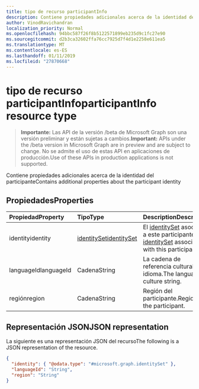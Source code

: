 ```yaml
---
title: tipo de recurso participantInfo
description: Contiene propiedades adicionales acerca de la identidad del participante
author: VinodRavichandran
localization_priority: Normal
ms.openlocfilehash: 94bbc587f26f8b5122571899eb235d9c1fc27e90
ms.sourcegitcommit: d2b3ca32602ffa76cc7925d7f4d1e2258e611ea5
ms.translationtype: MT
ms.contentlocale: es-ES
ms.lasthandoff: 01/11/2019
ms.locfileid: "27870668"
---
```

# <a name="participantinfo-resource-type"></a><span data-ttu-id="2bc8c-103">tipo de recurso participantInfo</span><span class="sxs-lookup"><span data-stu-id="2bc8c-103">participantInfo resource type</span></span>

> <span data-ttu-id="2bc8c-104">**Importante:** Las API de la versión /beta de Microsoft Graph son una versión preliminar y están sujetas a cambios.</span><span class="sxs-lookup"><span data-stu-id="2bc8c-104">**Important:** APIs under the /beta version in Microsoft Graph are in preview and are subject to change.</span></span> <span data-ttu-id="2bc8c-105">No se admite el uso de estas API en aplicaciones de producción.</span><span class="sxs-lookup"><span data-stu-id="2bc8c-105">Use of these APIs in production applications is not supported.</span></span>

<span data-ttu-id="2bc8c-106">Contiene propiedades adicionales acerca de la identidad del participante</span><span class="sxs-lookup"><span data-stu-id="2bc8c-106">Contains additional properties about the participant identity</span></span>

## <a name="properties"></a><span data-ttu-id="2bc8c-107">Propiedades</span><span class="sxs-lookup"><span data-stu-id="2bc8c-107">Properties</span></span>

| <span data-ttu-id="2bc8c-108">Propiedad</span><span class="sxs-lookup"><span data-stu-id="2bc8c-108">Property</span></span>       | <span data-ttu-id="2bc8c-109">Tipo</span><span class="sxs-lookup"><span data-stu-id="2bc8c-109">Type</span></span>                          | <span data-ttu-id="2bc8c-110">Description</span><span class="sxs-lookup"><span data-stu-id="2bc8c-110">Description</span></span>  |
|:---------------|:------------------------------|:-------------|
| <span data-ttu-id="2bc8c-111">identity</span><span class="sxs-lookup"><span data-stu-id="2bc8c-111">identity</span></span>       | [<span data-ttu-id="2bc8c-112">identitySet</span><span class="sxs-lookup"><span data-stu-id="2bc8c-112">identitySet</span></span>](identityset.md) | <span data-ttu-id="2bc8c-113">El [identitySet](identityset.md) asociado a este participante.</span><span class="sxs-lookup"><span data-stu-id="2bc8c-113">The [identitySet](identityset.md) associated with this participant.</span></span> |
| <span data-ttu-id="2bc8c-114">languageId</span><span class="sxs-lookup"><span data-stu-id="2bc8c-114">languageId</span></span>     | <span data-ttu-id="2bc8c-115">Cadena</span><span class="sxs-lookup"><span data-stu-id="2bc8c-115">String</span></span>                        | <span data-ttu-id="2bc8c-116">La cadena de referencia cultural del idioma.</span><span class="sxs-lookup"><span data-stu-id="2bc8c-116">The language culture string.</span></span> |
| <span data-ttu-id="2bc8c-117">región</span><span class="sxs-lookup"><span data-stu-id="2bc8c-117">region</span></span>         | <span data-ttu-id="2bc8c-118">Cadena</span><span class="sxs-lookup"><span data-stu-id="2bc8c-118">String</span></span>                        | <span data-ttu-id="2bc8c-119">Región del participante.</span><span class="sxs-lookup"><span data-stu-id="2bc8c-119">Region of the participant.</span></span> |

## <a name="json-representation"></a><span data-ttu-id="2bc8c-120">Representación JSON</span><span class="sxs-lookup"><span data-stu-id="2bc8c-120">JSON representation</span></span>

<span data-ttu-id="2bc8c-121">La siguiente es una representación JSON del recurso</span><span class="sxs-lookup"><span data-stu-id="2bc8c-121">The following is a JSON representation of the resource.</span></span>

<!-- {
  "blockType": "resource",
  "optionalProperties": [
    "languageId", "region"
  ],
  "@odata.type": "microsoft.graph.participantInfo"
}-->
```json
{
  "identity": { "@odata.type": "#microsoft.graph.identitySet" },
  "languageId": "String",
  "region": "String"
}
```

<!-- uuid: 8fcb5dbc-d5aa-4681-8e31-b001d5168d79
2015-10-25 14:57:30 UTC -->
<!-- {
  "type": "#page.annotation",
  "description": "participantInfo resource",
  "keywords": "",
  "section": "documentation",
  "tocPath": ""
}-->
